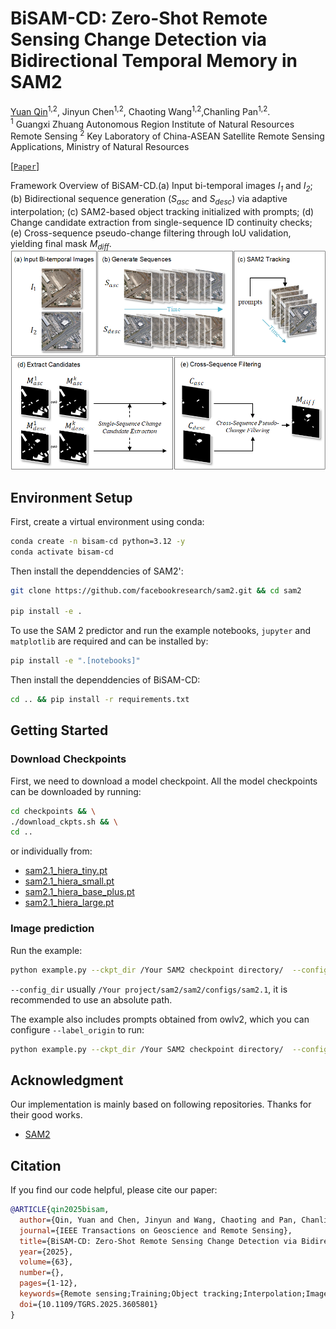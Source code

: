 # BiSAM-CD: Zero-Shot Remote Sensing Change Detection via Bidirectional Temporal Memory in SAM2
[Yuan Qin](https://orcid.org/0009-0005-8953-9006)<sup>1,2</sup>, Jinyun Chen<sup>1,2</sup>, Chaoting Wang<sup>1,2</sup>,Chanling Pan<sup>1,2</sup>. <br />
<sup>1</sup> Guangxi Zhuang Autonomous Region Institute of Natural Resources Remote Sensing
<sup>2</sup> Key Laboratory of China-ASEAN Satellite Remote Sensing Applications, Ministry of Natural Resources

[[`Paper`](https://ieeexplore.ieee.org/abstract/document/11150452)]

Framework Overview of BiSAM-CD.(a) Input bi-temporal images *I<sub>1</sub>* and *I<sub>2</sub>*; (b) Bidirectional sequence generation (*S<sub>asc</sub>* and *S<sub>desc</sub>*) via adaptive interpolation; (c) SAM2-based object tracking initialized with prompts; (d) Change candidate extraction from single-sequence ID continuity checks; (e) Cross-sequence pseudo-change filtering through IoU validation, yielding final mask *M<sub>diff</sub>*.
![BiSAM-CD Framework](docs/framework.png)

## Environment Setup
First, create a virtual environment using conda:
```bash
conda create -n bisam-cd python=3.12 -y
conda activate bisam-cd
```
Then install the dependdencies of SAM2':
```bash
git clone https://github.com/facebookresearch/sam2.git && cd sam2

pip install -e .
```
To use the SAM 2 predictor and run the example notebooks, `jupyter` and `matplotlib` are required and can be installed by:

```bash
pip install -e ".[notebooks]"
```

Then install the dependdencies of BiSAM-CD:
```bash
cd .. && pip install -r requirements.txt
```

## Getting Started

### Download Checkpoints

First, we need to download a model checkpoint. All the model checkpoints can be downloaded by running:

```bash
cd checkpoints && \
./download_ckpts.sh && \
cd ..
```

or individually from:

- [sam2.1_hiera_tiny.pt](https://dl.fbaipublicfiles.com/segment_anything_2/092824/sam2.1_hiera_tiny.pt)
- [sam2.1_hiera_small.pt](https://dl.fbaipublicfiles.com/segment_anything_2/092824/sam2.1_hiera_small.pt)
- [sam2.1_hiera_base_plus.pt](https://dl.fbaipublicfiles.com/segment_anything_2/092824/sam2.1_hiera_base_plus.pt)
- [sam2.1_hiera_large.pt](https://dl.fbaipublicfiles.com/segment_anything_2/092824/sam2.1_hiera_large.pt)

### Image prediction

Run the example:

```bash
python example.py --ckpt_dir /Your SAM2 checkpoint directory/  --config_dir /SAM2 config directory/
```
`--config_dir` usually `/Your project/sam2/sam2/configs/sam2.1`, it is recommended to use an absolute path.

The example also includes prompts obtained from owlv2, which you can configure `--label_origin` to run:

```bash
python example.py --ckpt_dir /Your SAM2 checkpoint directory/  --config_dir /SAM2 config directory/ --label_origin whu_owlv2
```

## Acknowledgment
Our implementation is mainly based on following repositories. Thanks for their good works.
* [SAM2](https://github.com/facebookresearch/sam2)

## Citation
If you find our code helpful, please cite our paper:
```bibtex
@ARTICLE{qin2025bisam,
  author={Qin, Yuan and Chen, Jinyun and Wang, Chaoting and Pan, Chanling},
  journal={IEEE Transactions on Geoscience and Remote Sensing}, 
  title={BiSAM-CD: Zero-Shot Remote Sensing Change Detection via Bidirectional Temporal Memory in SAM2}, 
  year={2025},
  volume={63},
  number={},
  pages={1-12},
  keywords={Remote sensing;Training;Object tracking;Interpolation;Image segmentation;Adaptation models;Buildings;Annotations;Lighting;Computational modeling;Bidirectional temporal consistency;pseudo-change suppression;remote sensing change detection;segment anything model 2 (SAM2);training-free framework;zero-shot (ZS) learning},
  doi={10.1109/TGRS.2025.3605801}
}
```